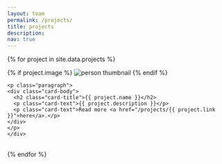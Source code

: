```yaml
---
layout: team
permalink: /projects/
title: projects
description:
nav: true
---
```

{% for project in site.data.projects %}
  <div class="card">
  <section class="section">
    {% if project.image %}
    <img src="/assets/img/team/{{ project.image }}" alt="person thumbnail" class="projectimage"/>
    {% endif %}
    <div class="content">
    
    <p class="paragraph">
    <div class="card-body">
      <h2 class="card-title">{{ project.name }}</h2>
      <p class="card-text">{{ project.description }}</p>
      <p class="card-text">Read more <a href="/projects/{{ project.link }}">here</a>.</p>
    </div>
    </p>
    </div>
  </section>
  </div>
  <br>
{% endfor %}
